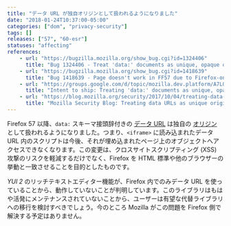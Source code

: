 ```yaml
---
title: "データ URL が独自オリジンとして扱われるようになりました"
date: "2018-01-24T10:37:00-05:00"
categories: ["dom", "privacy-security"]
tags: []
releases: ["57", "60-esr"]
statuses: "affecting"
references:
    - url: "https://bugzilla.mozilla.org/show_bug.cgi?id=1324406"
      title: "Bug 1324406 - Treat 'data:' documents as unique, opaque origins"
    - url: "https://bugzilla.mozilla.org/show_bug.cgi?id=1418639"
      title: "Bug 1418639 - Page doesn't work in FF57 due to Firefox-only use of data: URIs by YUI library"
    - url: "https://groups.google.com/d/topic/mozilla.dev.platform/A7LO5c6y3j4/discussion"
      title: "Intent to ship: Treating 'data:' documents as unique, opaque origins"
    - url: "https://blog.mozilla.org/security/2017/10/04/treating-data-urls-unique-origins-firefox-57/"
      title: "Mozilla Security Blog: Treating data URLs as unique origins for Firefox 57"
---
```

Firefox 57 以降、`data:` スキーマ接頭辞付きの [データ URL](https://developer.mozilla.org/docs/Web/HTTP/Basics_of_HTTP/Data_URIs) は独自の [オリジン](https://developer.mozilla.org/docs/Glossary/Origin) として扱われるようになりました。つまり、`<iframe>` に読み込まれたデータ URL 内のスクリプトは今後、それが埋め込まれたページ上のオブジェクトへアクセスできなくなります。この変更は、クロスサイトスクリプティング (XSS) 攻撃のリスクを軽減するだけでなく、Firefox を HTML 標準や他のブラウザーの挙動と一致させることを目的としたものです。

*YUI 2* のリッチテキストエディター機能が、Firefox 内でのみデータ URL を使っていることから、動作していないことが判明しています。このライブラリはもはや活発にメンテナンスされていないことから、ユーザーは有望な代替ライブラリへの移行を検討すべきでしょう。今のところ Mozilla がこの問題を Firefox 側で解決する予定はありません。
